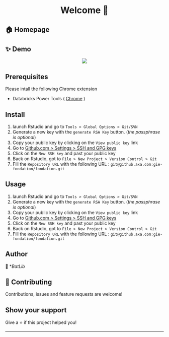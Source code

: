 <h1 align="center">Welcome 👋</h1>

## 🏠 Homepage

## ✨ Demo
<p align="center"><img src="https://i.pinimg.com/originals/fa/dc/b2/fadcb24075acb650de29f258af69d830.gif" /></p>


## Prerequisites
Please intall the following Chrome extension
- Databricks Power Tools ( [Chrome](https://chrome.google.com/webstore/detail/databricks-power-tools/mpffpmajkdieodggkakklfkghdiafhpo) )

## Install
1. launch Rstudio and go to `Tools > Global Options > Git/SVN`
2. Generate a new key with the `generate RSA Key` button. (_the passphrase is optional_)
3. Copy your public key by clicking on the `View public key` link
4. Go to [Github.com > Settings > SSH and GPG keys](https://github.axa.com/settings/profile)
5. Click on the `New SSH key` and past your public key
6. Back on Rstudio, got to `File > New Project > Version Control > Git`
7. Fill the `Repository URL` with the following URL : `git@github.axa.com:gie-fondation/fondation.git`

## Usage
1. launch Rstudio and go to `Tools > Global Options > Git/SVN`
2. Generate a new key with the `generate RSA Key` button. (_the passphrase is optional_)
3. Copy your public key by clicking on the `View public key` link
4. Go to [Github.com > Settings > SSH and GPG keys](https://github.axa.com/settings/profile)
5. Click on the `New SSH key` and past your public key
6. Back on Rstudio, got to `File > New Project > Version Control > Git`
7. Fill the `Repository URL` with the following URL : `git@github.axa.com:gie-fondation/fondation.git`

## Author
👤 **BatLib*

## 🤝 Contributing
Contributions, issues and feature requests are welcome!

## Show your support
Give a ⭐️ if this project helped you!



***
